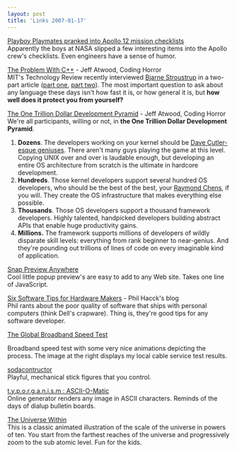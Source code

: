 ```yaml
---
layout: post  
title: 'Links 2007-01-17'
---
```

[Playboy Playmates pranked into Apollo 12 mission checklists](http://www.boingboing.net/2007/01/13/playboy_playmates_pr.html)   
Apparently the boys at NASA slipped a few interesting items into the Apollo crew's checklists. Even engineers have a sense of humor.

[The Problem With C++](http://www.codinghorror.com/blog/archives/000768.html) - Jeff Atwood, Coding Horror  
MIT's Technology Review recently interviewed [Bjarne Stroustrup](http://en.wikipedia.org/wiki/Bjarne_Stroustrup) in a two-part article ([part one](http://www.technologyreview.com/InfoTech/17831/), [part two](http://www.technologyreview.com/Infotech/17868/)). The most important question to ask about any language these days isn't how fast it is, or how general it is, but **how well does it protect you from yourself?**

[The One Trillion Dollar Development Pyramid](http://www.codinghorror.com/blog/archives/000224.html) - Jeff Atwood, Coding Horror  
We're all participants, willing or not, in **the One Trillion Dollar Development Pyramid**. 

  1. **Dozens**. The developers working on your kernel should be [Dave Cutler-esque geniuses](http://www.codinghorror.com/blog/archives/000060.html). There aren't many guys playing the game at this level. Copying UNIX over and over is laudable enough, but developing an entire OS architecture from scratch is the ultimate in hardcore development. 
  2. **Hundreds**. Those kernel developers support several hundred OS developers, who should be the best of the best, your [Raymond Chens](http://weblogs.asp.net/oldnewthing/), if you will. They create the OS infrastructure that makes everything else possible. 
  3. **Thousands**. Those OS developers support a thousand framework developers. Highly talented, handpicked developers building abstract APIs that enable huge productivity gains. 
  4. **Millions.** The framework supports millions of developers of wildly disparate skill levels: everything from rank beginner to near-genius. And they're pounding out trillions of lines of code on every imaginable kind of application. 

[Snap Preview Anywhere](http://www.snap.com/about/spa_faq.php)   
Cool little popup preview's are easy to add to any Web site. Takes one line of JavaScript.

[Six Software Tips for Hardware Makers](http://haacked.com/archive/2007/01/14/6_Software_Tips_For_Hardware_Makers.aspx) - Phil Hacck's blog  
Phil rants about the poor quality of software that ships with personal computers (think Dell's crapware). Thing is, they're good tips for any software developer.

[The Global Broadband Speed Test](http://www.speedtest.net/)

Broadband speed test with some very nice animations depicting the process. The image at the right displays my local cable service test results.

[sodacontructor](http://www.sodaplay.com/constructor/player.htm)   
Playful, mechanical stick figures that you control.

[t.y.p.o.r.g.a.n.i.s.m : ASCII-O-Matic](http://www.typorganism.com/asciiomatic/)   
Online generator renders any image in ASCII characters. Reminds of the days of dialup bulletin boards.

[The Universe Within](http://www.micro.magnet.fsu.edu/primer/java/scienceopticsu/powersof10/)   
This is a classic animated illustration of the scale of the universe in powers of ten. You start from the farthest reaches of the universe and progressively zoom to the sub atomic level. Fun for the kids.
